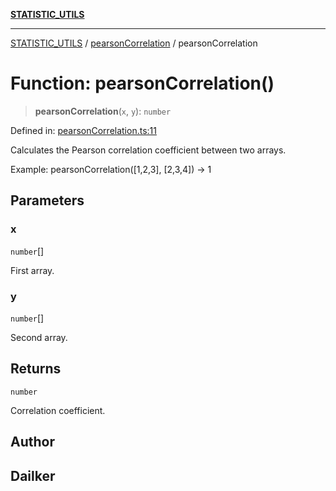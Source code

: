[**STATISTIC_UTILS**](../../README.md)

***

[STATISTIC_UTILS](../../README.md) / [pearsonCorrelation](../README.md) / pearsonCorrelation

# Function: pearsonCorrelation()

> **pearsonCorrelation**(`x`, `y`): `number`

Defined in: [pearsonCorrelation.ts:11](https://github.com/dailker/everyutil/blob/26e2bb73429918cf0d08899e9efd90b82a42c92e/src/statistic/pearsonCorrelation.ts#L11)

Calculates the Pearson correlation coefficient between two arrays.

Example: pearsonCorrelation([1,2,3], [2,3,4]) → 1

## Parameters

### x

`number`[]

First array.

### y

`number`[]

Second array.

## Returns

`number`

Correlation coefficient.

## Author

## Dailker

